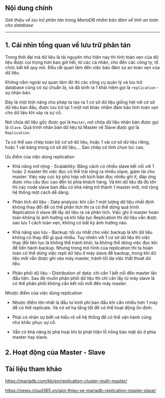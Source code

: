 ## Nội dung chính

_Giới thiệu về lưu trữ phân tán trong MariaDB nhằm bảo đảm về tính an toàn cho database_


___


## <a name="1" >1. Cái nhìn tổng quan về lưu trữ phân tán</a>

Trong thời đại mà dữ liệu là tài nguyên như hiện nay thì tính toàn vẹn của dữ liệu được coi trọng hơn bao giờ hết, từ các cá nhân, cho đến các công ty, tổ chức bất kể quy mô. Đều rất quan tâm đến việc bảo đảm sự an toàn vẹn của dữ liệu.

Không nằm ngoài sự quan tâm đó thì các công cụ quản lý và lưu trữ database cũng có sự chuẩn bị, và đã sinh ra 1 khái niệm gọi là `replication` - sự nhân bản.

Đây là một tính năng cho phép ta tạo ra 1 cơ sở dữ liệu giống hệt với cơ sở dữ liệu ban đầu, được lưu trữ tại 1 một nơi khác nhằm đảm bảo tính toàn vẹn cho dữ liệu khi xảy ra sự cố.

Nơi chứa dữ liệu gốc được gọi là `Master`, nơi chứa dữ liệu nhân bản được gọi là `Slave`. Quá trình nhân bản dữ liệu từ Master về Slave được gọi là `Replication`.

Ta có thể sao chép toàn bộ cơ sở dữ liệu, hoặc 1 vài cơ sở dữ liệu riêng, hoặc 1 vài bảng trong cơ sở dữ liệu,... Sao chép có tính chọn lọc cao.

<a name="1.1" >Ưu điểm của việc dùng replication</a>

- Khả năng mở rộng - Scalability: Bằng cách có nhiều slave kết nối với 1 hoặc 2 master thì việc đọc có thể trải rộng ra nhiều slave, giảm tải cho master. Việc này cực kỳ phù hợp với kịch bản đọc nhiều ghi ít, đáp ứng được nhu cầu đọc cao đến từ phía khách hàng. Và khi dữ liệu đã đủ lớn thì các node slave ban đầu có khả năng trở thành 1 master mới, mở rộng hệ thống một cách dễ dàng.

- Phân tích dữ liệu - Data analysis: khi cần 1 một lượng dữ liệu nhất định không thay đổi để có thể phân tích thì ra có thể dừng quá trình Replication ở slave để lấy dữ liệu ra và phân tích. Việc ghi ở master hoàn toàn không bị ảnh hưởng và khi tiếp tục Replication thì dữ liệu vẫn được sao lưu 1 cách toàn vẹn, không có bất kỳ ảnh hưởng nào.

- Khả năng sao lưu - Backup: tối ưu nhất cho việc backup là khi dữ liệu không có thay đổi gì quá nhiều. Tuy nhiên với 1 cơ sở dữ liệu thì việc thay đổi liên tục là không thể tránh khỏi, ta không thể dừng việc đọc khi để tiến hành backup. Nhưng trong mô hình của replication thì ta hoàn toàn có thể dừng việc repli dữ liệu ở máy slave để backup, trong khi dữ liệu mới vẫn được ghi vào máy master, tránh tối da việc thất thoát dữ liệu.

- Phân phối dữ liệu – Distribution of data: chỉ cần 1 kết nối đến master lần đầu tiên. Sau đó muốn phân phối dữ liệu thì chỉ cần lấy từ máy slave là có thể phân phối không cần kết nối mới đến máy master.

<a name="1.2" >Nhược điểm của việc dùng replication</a>

- Nhược điểm lớn nhất là đầu tư kinh phí ban đầu khi cần nhiều hơn 1 máy để có thể replicate. Và cơ sở hạ tầng tốt để có thể hoạt động ổn định.

- Phải có nhân sự biết và hiểu rõ về hệ thống để có thể vận hành cũng như khắc phục sự cố.

- Vẫn có khả năng bị phá hoại khi bị phát hiện lỗ hổng bảo mật dù ở phía master hay slave.

## <a name="2" >2. Hoạt động của Master - Slave</a>



## <a name="0" >Tài liệu tham khảo</a>

<https://mariadb.com/kb/en/replication-cluster-multi-master/>

<https://news.cloud365.vn/gioi-thieu-ve-mariadb-replication-master-slave/>

